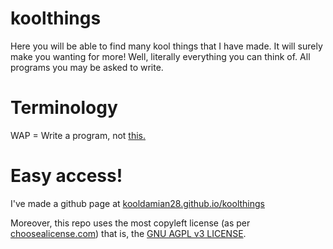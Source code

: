 # koolthings
Here you will be able to find many kool things that I have made. It will surely make you wanting for more! Well, literally everything you can think of. All programs you may be asked to write.

# Terminology
WAP = Write a program, not <a href="https://youtu.be/Wc5IbN4xw70">this.</a>

# Easy access!
I've made a github page at <a href="https://kooldamian28.github.io/koolthings">kooldamian28.github.io/koolthings</a>

Moreover, this repo uses the most copyleft license (as per <a href="https://choosealicense.com">choosealicense.com</a>) that is, the <a href="https://www.gnu.org/licenses/agpl-3.0.html">GNU AGPL v3 LICENSE</a>. 
